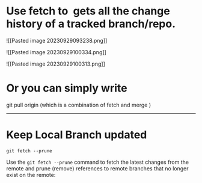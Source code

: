 # Use fetch to  gets all the change history of a tracked branch/repo.
![[Pasted image 20230929093238.png]]


![[Pasted image 20230929100334.png]]



![[Pasted image 20230929100313.png]]

# Or you can simply write 

git pull origin 
(which is a combination of fetch and merge )



***
# Keep Local Branch updated

```git 
git fetch --prune
```

Use the `git fetch --prune` command to fetch the latest changes from the remote and prune (remove) references to remote branches that no longer exist on the remote: